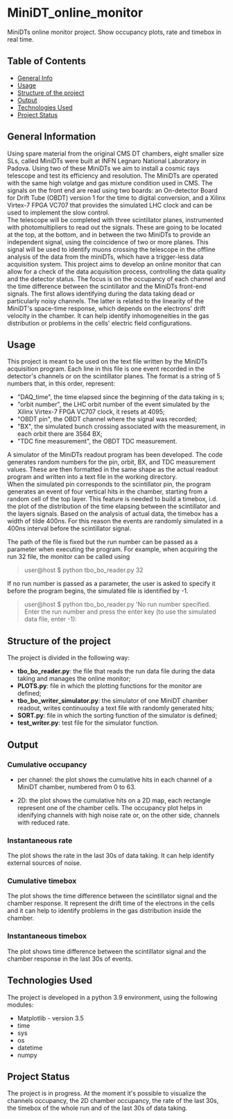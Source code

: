 # MiniDT_online_monitor
MiniDTs online monitor project. Show occupancy plots, rate and timebox in real time.

## Table of Contents
* [General Info](#general-information)
* [Usage](#usage)
* [Structure of the project](#structure-project)
* [Output](#output)
* [Technologies Used](#technologies-used)
* [Project Status](#project-status)

<!-- * [Features](#features)
* [Screenshots](#screenshots) 
--* [Setup](#setup)
  -->

<!-- * [Room for Improvement](#room-for-improvement) -->



## General Information
Using spare material from the original CMS DT chambers, eight smaller size SLs, called MiniDTs were built at INFN Legnaro National Laboratory in Padova. 
Using two of these MiniDTs we aim to install a cosmic rays telescope and test its efficiency and resolution. 
The MiniDTs are operated with the same high volatge and gas mixture condition used in CMS.
The signals on the front end are read using two boards: an On-detector Board for Drift Tube (OBDT) version 1 for the time to digital conversion, and a Xilinx Virtex-7 FPGA VC707 that provides the simulated LHC clock and can be used to implement the slow control.  
The telescope will be completed with three scintillator planes, instrumented with photomultipliers to read out the signals.
These are going to be located at the top, at the bottom, and in between the two MiniDTs to provide an independent signal, using the coincidence of two or more planes. This signal will be used to identify muons crossing the telescope in the offline analysis of the data from the miniDTs, which have a trigger-less data acquisition system. 
This project aims to develop an online monitor that can allow for a check of the data acquisition process, controlling the data quality and the detector status. 
The focus is on the occupancy of each channel and the time difference between the scintillator and the MiniDTs front-end signals. The first allows identifying during the data taking dead or particularly noisy channels.
The latter is related to the linearity of the MiniDT's space-time response, which depends on the electrons' drift velocity in the chamber.
It can help identify inhomogeneities in the gas distribution or problems in the cells' electric field configurations. 
<!-- You don't have to answer all the questions - just the ones relevant to your project. -->

## Usage
This project is meant to be used on the text file written by the MiniDTs acquisition program. Each line in this file is one event recorded in the detector's channels or on the scintillator planes.
The format is a string of 5 numbers that, in this order, represent:
- "DAQ_time", the time elapsed since the beginning of the data taking in s;
- "orbit number", the LHC orbit number of the event simulated by the Xilinx Virtex-7 FPGA VC707 clock, it resets at 4095;
- "OBDT pin", the OBDT channel where the signal was recorded;
- "BX", the simulated bunch crossing associated with the measurement, in each orbit there are 3564 BX;
- "TDC fine measurement", the OBDT TDC measurement. 

A simulator of the MiniDTs readout program has been developed. The code generates random numbers for the pin, orbit, BX, and TDC measurement values. 
These are then formatted in the same shape as the actual readout program and written into a text file in the working directory.  
When the simulated pin corresponds to the scintillator pin, the program generates an event of four vertical hits in the chamber, starting from a random cell of the top layer. 
This feature is needed to build a timebox, i.d. the plot of the distribution of the time elapsing between the scintillator and the layers signals. 
Based on the analysis of actual data, the timebox has a width of tilde 400ns. For this reason the events are randomly simulated in a 400ns interval before the scintillator signal. 

The path of the file is fixed but the run number can be passed as a parameter when executing the program. 
For example, when acquiring the run 32 file, the monitor can be called using  
> user@host $  python tbo_bo_reader.py 32


If no run number is passed as a parameter, the user is asked to specify it before the program begins, the simulated file is identified by -1.


> user@host $ python tbo_bo_reader.py 
> 'No run number specified. Enter the run number and press the enter key (to use the simulated data file, enter -1):

## Structure of the project
The project is divided in the following way:
- **tbo_bo_reader.py**:  the file that reads the run data file during the data taking and manages the online monitor;
- **PLOTS.py**: file in which the plotting functions for the monitor are defined;
- **tbo_bo_writer_simulator.py**: the simulator of one MiniDT chamber readout, writes continuoulsy a text file with randomly generated hits;
- **SORT.py**: file in which the sorting function of the simulator is defined;
- **test_writer.py**: test file for the simulator function.

## Output
### Cumulative occupancy 
- per channel: the plot shows the cumulative hits in each channel of a MiniDT chamber, numbered from 0 to 63.

- 2D: the plot shows the cumulative hits on a 2D map, each rectangle represent one of the chamber cells. The occupancy plot helps in idenifying channels with high noise rate or, on the other side, channels with reduced rate.


### Instantaneous rate
The plot shows the rate in the last 30s of data taking. It can help identify external sources of noise.

### Cumulative timebox
The plot shows the time difference between the scintillator signal and the chamber response. It represent the drift time of the electrons in the cells and it can help to identify problems in the gas distribution inside the chamber.

### Instantaneous timebox
The plot shows time difference between the scintillator signal and the chamber response in the last 30s of events.


<!--## Screenshots
![Example screenshot](./img/screenshot.png)
<!-- If you have screenshots you'd like to share, include them here. -->

## Technologies Used
The project is developed in a python 3.9 environment, using the following modules: 
- Matplotlib - version 3.5
- time 
- sys 
- os
- datetime
- numpy 


## Project Status
The project is in progress. At the moment it's possible to visualize the channels occupancy, the 2D chamber occupancy, the rate of the last 30s, the timebox of the whole run and of the last 30s of data taking. 
